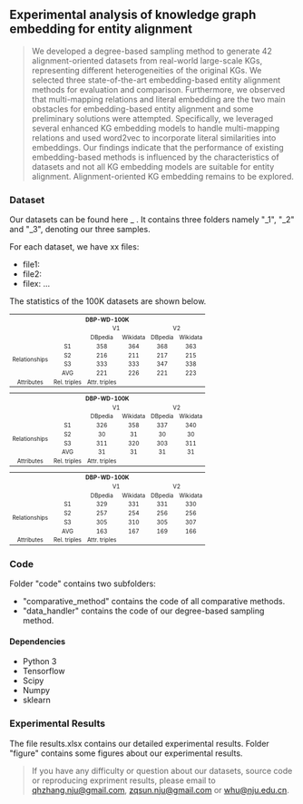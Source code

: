 ## Experimental analysis of knowledge graph embedding for entity alignment
> We developed a degree-based sampling method to generate 42 alignment-oriented datasets from real-world large-scale KGs, representing different heterogeneities of the original KGs. We selected three state-of-the-art embedding-based entity alignment methods for evaluation and comparison. Furthermore, we observed that multi-mapping relations and literal embedding are the two main obstacles for embedding-based entity alignment and some preliminary solutions were attempted. Specifically, we leveraged several enhanced KG embedding models to handle multi-mapping relations and used word2vec to incorporate literal similarities into embeddings. Our findings indicate that the performance of existing embedding-based methods is influenced by the characteristics of datasets and not all KG embedding models are suitable for entity alignment. Alignment-oriented KG embedding remains to be explored.

### Dataset
Our datasets can be found here _ . It contains three folders namely "_1", "_2" and "_3", denoting our three samples.

For each dataset, we have xx files:
* file1:
* file2:
* filex:
...

The statistics of the 100K datasets are shown below.

<table style="text-align:center;font-size:10px" align="center">
    <tr>
        <th style="text-align:center"  colspan="21">DBP-WD-100K</th>
    </tr>
    <tr>
        <td colspan="2" rowspan="2"></td>
        <td style="text-align:center" colspan="2">V1</td>
        <td style="text-align:center" colspan="2">V2</td>
    </tr>
    <tr>
        <td style="text-align:center">DBpedia</td>
        <td style="text-align:center">Wikidata</td>
        <td style="text-align:center">DBpedia</td>
        <td style="text-align:center">Wikidata</td>
    </tr>
    <tr>
	<td style="text-align:center;valign:middle" rowspan=4>Relationships</td>
	<td style="text-align:center">S1</td>
	<td style="text-align:center">358</td>
	<td style="text-align:center">364</td>
	<td style="text-align:center">368</td>
	<td style="text-align:center">363</td></tr>
<tr>
	<td style="text-align:center">S2</td>
	<td style="text-align:center">216</td>
	<td style="text-align:center">211</td>
	<td style="text-align:center">217</td>
	<td style="text-align:center">215</td></tr>
<tr>
	<td style="text-align:center">S3</td>
	<td style="text-align:center">333</td>
	<td style="text-align:center">333</td>
	<td style="text-align:center">347</td>
	<td style="text-align:center">338</td></tr>
<tr>
	<td style="text-align:center">AVG</td>
	<td style="text-align:center">221</td>
	<td style="text-align:center">226</td>
	<td style="text-align:center">221</td>
	<td style="text-align:center">223</td></tr>
<tr>
	<td style="text-align:center;valign:middle" rowspan=4>Attributes</td>
	
<tr>
	<td style="text-align:center;valign:middle" rowspan=4>Rel. triples</td>
	
<tr>
	<td style="text-align:center;valign:middle" rowspan=4>Attr. triples</td>
	
</table>

<table style="text-align:center;font-size:10px" align="center">
    <tr>
        <th style="text-align:center"  colspan="21">DBP-WD-100K</th>
    </tr>
    <tr>
        <td colspan="2" rowspan="2"></td>
        <td style="text-align:center" colspan="2">V1</td>
        <td style="text-align:center" colspan="2">V2</td>
    </tr>
    <tr>
        <td style="text-align:center">DBpedia</td>
        <td style="text-align:center">Wikidata</td>
        <td style="text-align:center">DBpedia</td>
        <td style="text-align:center">Wikidata</td>
    </tr>
    <tr>
	<td style="text-align:center;valign:middle" rowspan=4>Relationships</td>
	<td style="text-align:center">S1</td>
	<td style="text-align:center">326</td>
	<td style="text-align:center">358</td>
	<td style="text-align:center">337</td>
	<td style="text-align:center">340</td></tr>
<tr>
	<td style="text-align:center">S2</td>
	<td style="text-align:center">30</td>
	<td style="text-align:center">31</td>
	<td style="text-align:center">30</td>
	<td style="text-align:center">30</td></tr>
<tr>
	<td style="text-align:center">S3</td>
	<td style="text-align:center">311</td>
	<td style="text-align:center">320</td>
	<td style="text-align:center">303</td>
	<td style="text-align:center">311</td></tr>
<tr>
	<td style="text-align:center">AVG</td>
	<td style="text-align:center">31</td>
	<td style="text-align:center">31</td>
	<td style="text-align:center">31</td>
	<td style="text-align:center">31</td></tr>
    
<tr>
	<td style="text-align:center;valign:middle" rowspan=4>Attributes</td>
	
<tr>
	<td style="text-align:center;valign:middle" rowspan=4>Rel. triples</td>
	
<tr>
	<td style="text-align:center;valign:middle" rowspan=4>Attr. triples</td>
	
</table>

<table style="text-align:center;font-size:10px" align="center">
    <tr>
        <th style="text-align:center"  colspan="21">DBP-WD-100K</th>
    </tr>
    <tr>
        <td colspan="2" rowspan="2"></td>
        <td style="text-align:center" colspan="2">V1</td>
        <td style="text-align:center" colspan="2">V2</td>
    </tr>
    <tr>
        <td style="text-align:center">DBpedia</td>
        <td style="text-align:center">Wikidata</td>
        <td style="text-align:center">DBpedia</td>
        <td style="text-align:center">Wikidata</td>
    </tr>
    <tr>
	<td style="text-align:center;valign:middle" rowspan=4>Relationships</td>
	<td style="text-align:center">S1</td>
	<td style="text-align:center">329</td>
	<td style="text-align:center">331</td>
	<td style="text-align:center">331</td>
	<td style="text-align:center">330</td></tr>
<tr>
	<td style="text-align:center">S2</td>
	<td style="text-align:center">257</td>
	<td style="text-align:center">254</td>
	<td style="text-align:center">256</td>
	<td style="text-align:center">256</td></tr>
<tr>
	<td style="text-align:center">S3</td>
	<td style="text-align:center">305</td>
	<td style="text-align:center">310</td>
	<td style="text-align:center">305</td>
	<td style="text-align:center">307</td></tr>
<tr>
	<td style="text-align:center">AVG</td>
	<td style="text-align:center">163</td>
	<td style="text-align:center">167</td>
	<td style="text-align:center">169</td>
	<td style="text-align:center">166</td></tr>
<tr>
	<td style="text-align:center;valign:middle" rowspan=4>Attributes</td>
	
<tr>
	<td style="text-align:center;valign:middle" rowspan=4>Rel. triples</td>
	
<tr>
	<td style="text-align:center;valign:middle" rowspan=4>Attr. triples</td>
	
</table>

### Code

Folder "code" contains two subfolders: 
* "comparative_method" contains the code of all comparative methods.
* "data_handler" contains the code of our degree-based sampling method.

#### Dependencies
* Python 3
* Tensorflow
* Scipy
* Numpy
* sklearn

### Experimental Results
The file results.xlsx contains our detailed experimental results. 
Folder "figure" contains some figures about our experimental results.

> If you have any difficulty or question about our datasets, source code or reproducing expriment results, please email to qhzhang.nju@gmail.com, zqsun.nju@gmail.com or whu@nju.edu.cn.


